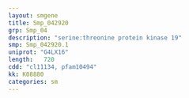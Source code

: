 ```yaml
---
layout: smgene
title: Smp_042920
grp: Smp_04
description: "serine:threonine protein kinase 19"
smp: Smp_042920.1
uniprot: "G4LX16"
length:   720
cdd: "cl11134, pfam10494"
kk: K08880
categories: sm
---
```

